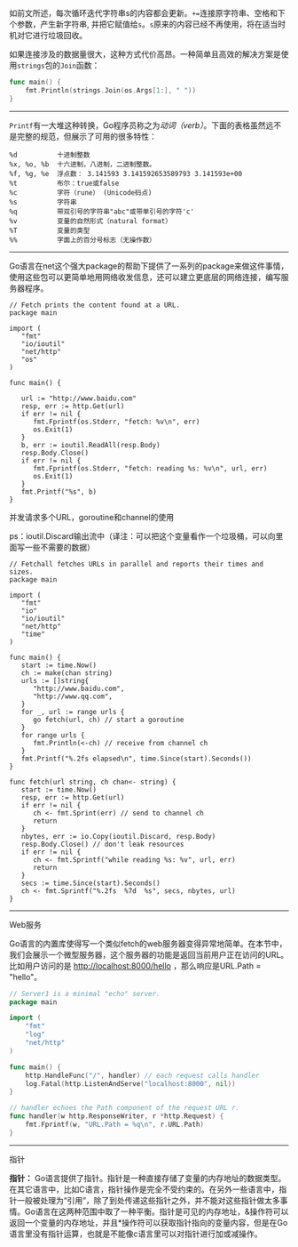 如前文所述，每次循环迭代字符串s的内容都会更新。`+=`连接原字符串、空格和下个参数，产生新字符串, 并把它赋值给`s`。`s`原来的内容已经不再使用，将在适当时机对它进行垃圾回收。

如果连接涉及的数据量很大，这种方式代价高昂。一种简单且高效的解决方案是使用`strings`包的`Join`函数：

```go
func main() {
    fmt.Println(strings.Join(os.Args[1:], " "))
}
```



---



`Printf`有一大堆这种转换，Go程序员称之为*动词（verb）*。下面的表格虽然远不是完整的规范，但展示了可用的很多特性：

```
%d          十进制整数
%x, %o, %b  十六进制，八进制，二进制整数。
%f, %g, %e  浮点数： 3.141593 3.141592653589793 3.141593e+00
%t          布尔：true或false
%c          字符（rune） (Unicode码点)
%s          字符串
%q          带双引号的字符串"abc"或带单引号的字符'c'
%v          变量的自然形式（natural format）
%T          变量的类型
%%          字面上的百分号标志（无操作数）
```





---



Go语言在net这个强大package的帮助下提供了一系列的package来做这件事情，使用这些包可以更简单地用网络收发信息，还可以建立更底层的网络连接，编写服务器程序。

```
// Fetch prints the content found at a URL.
package main

import (
   "fmt"
   "io/ioutil"
   "net/http"
   "os"
)

func main() {

   url := "http://www.baidu.com"
   resp, err := http.Get(url)
   if err != nil {
      fmt.Fprintf(os.Stderr, "fetch: %v\n", err)
      os.Exit(1)
   }
   b, err := ioutil.ReadAll(resp.Body)
   resp.Body.Close()
   if err != nil {
      fmt.Fprintf(os.Stderr, "fetch: reading %s: %v\n", url, err)
      os.Exit(1)
   }
   fmt.Printf("%s", b)
}
```



并发请求多个URL，goroutine和channel的使用

ps：ioutil.Discard输出流中（译注：可以把这个变量看作一个垃圾桶，可以向里面写一些不需要的数据）

```
// Fetchall fetches URLs in parallel and reports their times and sizes.
package main

import (
   "fmt"
   "io"
   "io/ioutil"
   "net/http"
   "time"
)

func main() {
   start := time.Now()
   ch := make(chan string)
   urls := []string{
      "http://www.baidu.com",
      "http://www.qq.com",
   }
   for _, url := range urls {
      go fetch(url, ch) // start a goroutine
   }
   for range urls {
      fmt.Println(<-ch) // receive from channel ch
   }
   fmt.Printf("%.2fs elapsed\n", time.Since(start).Seconds())
}

func fetch(url string, ch chan<- string) {
   start := time.Now()
   resp, err := http.Get(url)
   if err != nil {
      ch <- fmt.Sprint(err) // send to channel ch
      return
   }
   nbytes, err := io.Copy(ioutil.Discard, resp.Body)
   resp.Body.Close() // don't leak resources
   if err != nil {
      ch <- fmt.Sprintf("while reading %s: %v", url, err)
      return
   }
   secs := time.Since(start).Seconds()
   ch <- fmt.Sprintf("%.2fs  %7d  %s", secs, nbytes, url)
}
```



---

Web服务

Go语言的内置库使得写一个类似fetch的web服务器变得异常地简单。在本节中，我们会展示一个微型服务器，这个服务器的功能是返回当前用户正在访问的URL。比如用户访问的是 <http://localhost:8000/hello> ，那么响应是URL.Path = "hello"。

```go
// Server1 is a minimal "echo" server.
package main

import (
    "fmt"
    "log"
    "net/http"
)

func main() {
    http.HandleFunc("/", handler) // each request calls handler
    log.Fatal(http.ListenAndServe("localhost:8000", nil))
}

// handler echoes the Path component of the request URL r.
func handler(w http.ResponseWriter, r *http.Request) {
    fmt.Fprintf(w, "URL.Path = %q\n", r.URL.Path)
}
```





---

指针

**指针：** Go语言提供了指针。指针是一种直接存储了变量的内存地址的数据类型。在其它语言中，比如C语言，指针操作是完全不受约束的。在另外一些语言中，指针一般被处理为“引用”，除了到处传递这些指针之外，并不能对这些指针做太多事情。Go语言在这两种范围中取了一种平衡。指针是可见的内存地址，&操作符可以返回一个变量的内存地址，并且*操作符可以获取指针指向的变量内容，但是在Go语言里没有指针运算，也就是不能像c语言里可以对指针进行加或减操作。